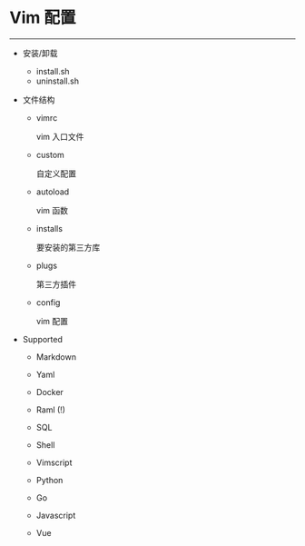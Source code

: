 # Vim 配置

---

- 安装/卸载

  - install.sh
  - uninstall.sh

- 文件结构

  - vimrc

    vim 入口文件

  - custom

    自定义配置

  - autoload

    vim 函数

  - installs

    要安装的第三方库

  - plugs

    第三方插件

  - config

    vim 配置

- Supported

  - Markdown
  - Yaml
  - Docker
  - Raml (!)

  - SQL
  - Shell
  - Vimscript
  - Python
  - Go
  - Javascript
  - Vue
